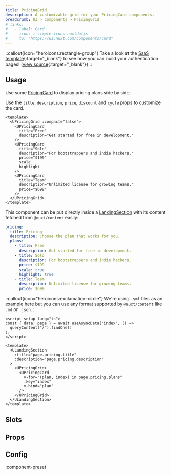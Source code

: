 ```yaml
---
title: PricingGrid
description: A customizable grid for your PricingCard components.
breadcrumb: UI > Components > PricingGrid
# links:
#   - label: Card
#     icon: i-simple-icons-nuxtdotjs
#     to: "https://ui.nuxt.com/components/card"
---
```


::callout{icon="heroicons:rectangle-group"}
Take a look at the [SaaS template](https://sse-saas.netlify.app/pricing){:target="\_blank"} to see how you can build your authentication pages! ([view source](https://github.com/sseuniverse/SSE-SaaS/blob/master/app/pages/pricing.vue){:target="\_blank"})
::

## Usage

Use some [PricingCard](/ui/components/pricing-card) to display pricing plans side by side.

Use the `title`, `description`, `price`, `discount` and `cycle` props to customize the card.

```vue [example.vue]
<template>
  <UPricingGrid :compact="false">
    <UPricingCard
      title="Free"
      description="Get started for free in development."
    />
    <UPricingCard
      title="Solo"
      description="For bootstrappers and indie hackers."
      price="$199"
      scale
      highlight
    />
    <UPricingCard
      title="Team"
      description="Unlimited license for growing teams."
      price="$699"
    />
  </UPricingGrid>
</template>
```

This component can be put directly inside a [LandingSection](/ui/components/landing-section) with its content fetched from `@nuxt/content` easily:

```yml [content/index.yml]
pricing:
  title: Pricing
  description: Choose the plan that works for you.
  plans:
    - title: Free
      description: Get started for free in development.
    - title: Solo
      description: For bootstrappers and indie hackers.
      price: $199
      scale: true
      highlight: true
    - title: Team
      description: Unlimited license for growing teams.
      price: $699
```

::callout{icon="heroicons:exclamation-circle"}
We're using `.yml` files as an example here but you can use any format supported by `@nuxt/content` like `.md` or `.json`.
::

```vue [pages/index.vue]
<script setup lang="ts">
const { data: page } = await useAsyncData("index", () =>
  queryContent("/").findOne()
);
</script>

<template>
  <ULandingSection
    :title="page.pricing.title"
    :description="page.pricing.description"
  >
    <UPricingGrid>
      <UPricingCard
        v-for="(plan, index) in page.pricing.plans"
        :key="index"
        v-bind="plan"
      />
    </UPricingGrid>
  </ULandingSection>
</template>
```

## Slots

<!-- component-slots -->

## Props

<!-- components-props -->

## Config

:component-preset

